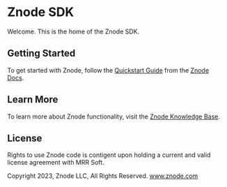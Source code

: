 # Znode SDK
Welcome. This is the home of the Znode SDK.

## Getting Started
To get started with Znode, follow the [Quickstart Guide](https://github.com/amlacommerce/znode-docs/blob/master/docs/quickstart-guide/README.md) from the [Znode Docs](https://github.com/amlacommerce/znode-docs).

## Learn More
To learn more about Znode functionality, visit the [Znode Knowledge Base](http://knowledgebase.znode.com).

## License
Rights to use Znode code is contigent upon holding a current and valid license agreement with MRR Soft.

Copyright 2023, Znode LLC, All Rights Reserved. www.znode.com
